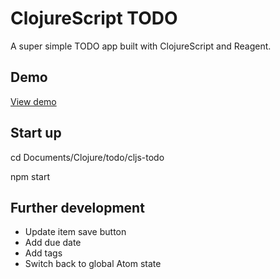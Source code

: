 # ClojureScript TODO

A super simple TODO app built with ClojureScript and Reagent.

## Demo

[View demo](https://cljs-todo.vercel.app/)

## Start up

cd Documents/Clojure/todo/cljs-todo

npm start

## Further development

- Update item save button
- Add due date
- Add tags
- Switch back to global Atom state
